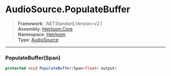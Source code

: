 # AudioSource.PopulateBuffer

> **Framework**: .NETStandard,Version=v2.1  
> **Assembly**: [Heirloom.Core][0]  
> **Namespace**: [Heirloom][0]  
> **Type**: [AudioSource][1]  

--------------------------------------------------------------------------------

### PopulateBuffer(Span<float>)

```cs
protected void PopulateBuffer(Span<float> output)
```

[0]: ../Heirloom.Core.md
[1]: Heirloom.AudioSource.md
